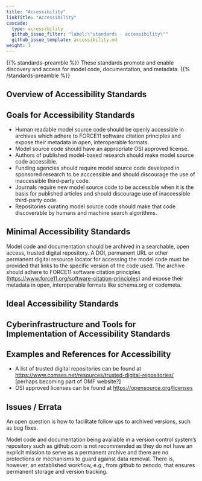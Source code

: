 ```yaml
---
title: "Accessibility"
linkTitle: "Accessibility"
cascade:
  type: accessibility
  github_issue_filter: "label:\"standards - accessibility\""
  github_issue_template: accessibility.md
weight: 1
---
```


{{% standards-preamble %}}
These standards promote and enable discovery and access for model code, documentation, and metadata.
{{% /standards-preamble %}}

## Overview of Accessibility Standards

## Goals for Accessibility Standards
- Human readable model source code should be openly accessible in archives which adhere to FORCE11 software citation principles and expose their metadata in open, interoperable formats.
- Model source code should have an appropriate OSI approved license.
- Authors of published model-based research should make model source code accessible.
- Funding agencies should require model source code developed in sponsored research to be acccessible and should discourage the use of inaccessible third-party code.
- Journals require new model source code to be accessible when it is the basis for published articles and should discourage use of inaccessible third-party code.
- Repositories curating model source code should make that code discoverable by humans and machine search algorithms.

## Minimal Accessibility Standards

Model code and documentation should be archived in a searchable, open access, trusted digital repository. A DOI, permanent URL or other permanent digital resource locator for accessing the model code must be provided that links to the specific version of the code used. The archive should adhere to FORCE11 software citation principles (https://www.force11.org/software-citation-principles) and expose their metadata in open, interoperable formats like schema.org or codemeta.

## Ideal Accessibility Standards

## Cyberinfrastructure and Tools for Implementation of Accessibility Standards

## Examples and References for Accessibility

- A list of trusted digital repositories can be found at https://www.comses.net/resources/trusted-digital-repositories/ [perhaps becoming part of OMF website?]
- OSI approved licenses can be found at https://opensource.org/licenses

## Issues / Errata

An open question is how to facilitate follow ups to archived versions, such as bug fixes.

Model code and documentation being available in a version control system’s repository such as github.com is not recommended as they do not have an explicit mission to serve as a permanent archive and there are no protections or mechanisms to guard against data removal.  There is, however, an established workflow, e.g., from github to zenodo, that ensures permanent storage and version tracking.
